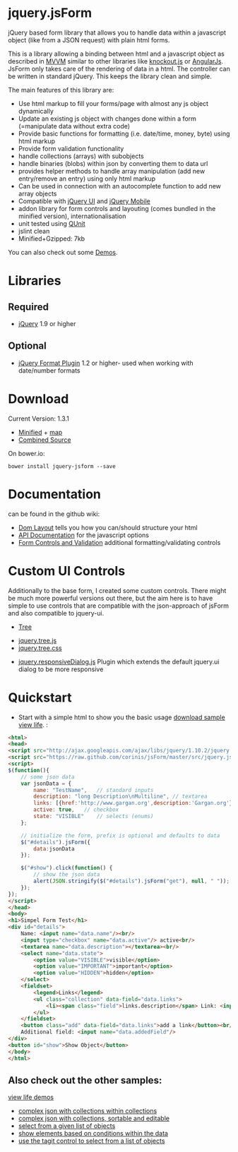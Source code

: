 jquery.jsForm
=============

jQuery based form library that allows you to handle data within a javascript object (like from a JSON request) with plain html forms.

This is a library allowing a binding between html and a javascript object as described in [MVVM](http://en.wikipedia.org/wiki/Model_View_ViewModel) similar to other libraries like [knockout.js](http://knockoutjs.com/) or [AngularJs](http://angularjs.org/). 
JsForm only takes care of the rendering of data in a html. The controller can be written in standard jQuery. This keeps the library clean and simple.


The main features of this library are:

* Use html markup to fill your forms/page with almost any js object dynamically 
* Update an existing js object with changes done within a form (=manipulate data without extra code)
* Provide basic functions for formatting (i.e. date/time, money, byte) using html markup
* Provide form validation functionality
* handle collections (arrays) with subobjects
* handle binaries (blobs) within json by converting them to data url
* provides helper methods to handle array manipulation (add new entry/remove an entry) using only html markup
* Can be used in connection with an autocomplete function to add new array objects
* Compatible with [jQuery UI](http://jqueryui.com/) and [jQuery Mobile](http://jquerymobile.com/)
* addon library for form controls and layouting (comes bundled in the minified version), internationalisation
* unit tested using [QUnit](http://www.gargan.org/jsform/test/test.jquery.jsForm.html)
* jslint clean
* Minified+Gzipped: 7kb

You can also check out some [Demos](http://www.gargan.org/jsform/index.jsp).

# Libraries

## Required
* [jQuery](http://jquery.com/) 1.9 or higher

## Optional
* [jQuery Format Plugin](http://www.asual.com/jquery/format/) 1.2 or higher- used when working with date/number formats

# Download

Current Version: 1.3.1

* [Minified](https://github.com/corinis/jsForm/raw/master/js/jquery.jsForm.min.js) + [map](https://raw.github.com/corinis/jsForm/master/dist/jquery.jsForm.min.map)
* [Combined Source](https://github.com/corinis/jsForm/raw/master/js/jquery.jsForm.js)
 
On bower.io:
```
bower install jquery-jsform --save
```

# Documentation

can be found in the github wiki:

* [Dom Layout](https://github.com/corinis/jsForm/wiki/JsForm-Dom-Layout) tells you how you can/should structure your html
* [API Documentation](https://github.com/corinis/jsForm/wiki/JsForm-Documentation) for the javascript options 
* [Form Controls and Validation](https://github.com/corinis/jsForm/wiki/Controls) additional formatting/validating controls

# Custom UI Controls

Additionally to the base form, I created some custom controls. There might be much more powerful versions out there,
but the aim here is to have simple to use controls that are compatible with the json-approach of jsForm and also 
compatible to jquery-ui. 
* [Tree](https://github.com/corinis/jsForm/wiki/Tree)
 - [jquery.tree.js](https://raw.github.com/corinis/jsForm/master/controls/jquery.tree.js)
 - [jquery.tree.css](https://raw.github.com/corinis/jsForm/master/controls/jquery.tree.css)
* [jquery.responsiveDialog.js](https://github.com/corinis/jsForm/wiki/jquery.responsiveDialog.js) Plugin which extends the default jquery.ui dialog to be more responsive

# Quickstart

* Start with a simple html to show you the basic usage [download sample](https://raw.github.com/corinis/jsForm/master/sample.html) [view life](http://www.gargan.org/jsform/index.jsp).
:

```html
<html>
<head>
<script src="http://ajax.googleapis.com/ajax/libs/jquery/1.10.2/jquery.min.js"></script>
<script src="https://raw.github.com/corinis/jsForm/master/src/jquery.jsForm.js"></script>
<script>
$(function(){
	// some json data
	var jsonData = {
		name: "TestName",	// standard inputs
		description: "long Description\nMultiline",	// textarea
		links: [{href:'http://www.gargan.org',description:'Gargan.org'},{href:'http://www.github.com',description:'GitHub'}],	// lists
		active: true,	// checkbox
		state: "VISIBLE"	// selects (enums)
	};

	// initialize the form, prefix is optional and defaults to data
	$("#details").jsForm({
		data:jsonData
	});

	$("#show").click(function() {
		// show the json data
		alert(JSON.stringify($("#details").jsForm("get"), null, " "));
	});
});
</script>
</head>
<body>
<h1>Simpel Form Test</h1>
<div id="details">
	Name: <input name="data.name"/><br/>
	<input type="checkbox" name="data.active"/> active<br/>
	<textarea name="data.description"></textarea><br/>
	<select name="data.state">
		<option value="VISIBLE">visible</option>
		<option value="IMPORTANT">important</option>
		<option value="HIDDEN">hidden</option>		
	</select>
	<fieldset>
		<legend>Links</legend>
		<ul class="collection" data-field="data.links">
			<li><span class="field">links.description</span> Link: <input name="links.href"/> <button class="delete">x</button></li>
		</ul>
	</fieldset>
	<button class="add" data-field="data.links">add a link</button><br/>
	Additional field: <input name="data.addedField"/>
</div>
<button id="show">Show Object</button>
</body>
</html>
```

## Also check out the other samples:

[view life demos](http://www.gargan.org/jsform/index.jsp)

 * [complex json with collections within collections](https://raw.github.com/corinis/jsForm/master/complex-sample.html)
 * [complex json with collections, sortable and editable](https://raw.github.com/corinis/jsForm/master/sortable-editable-sample.html)
 * [select from a given list of objects](https://raw.github.com/corinis/jsForm/master/sample-multiselect.html)
 * [show elements based on conditions within the data](https://raw.github.com/corinis/jsForm/master/sample-conditional.html)
 * [use the tagit control to select from a list of objects](https://raw.github.com/corinis/jsForm/master/autocomplete-form-tagit.html)
 
